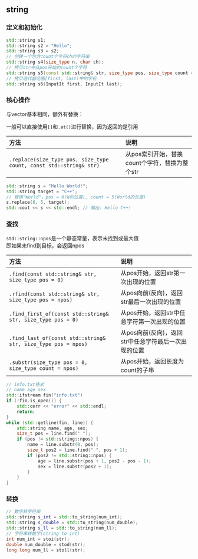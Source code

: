 ## string

### 定义和初始化

```C++
std::string s1;
std::string s2 = "Hello";
std::string s3 = s2;
// 创建一个包含count个字符ch的字符串
std::string s4(size_type n, char ch);
// 拷贝str中从pos开始的count个字符
std::string s5(const std::string& str, size_type pos, size_type count = npos);
// 拷贝迭代器范围[first, last)中的字符
std::string s6(InputIt first, InputIt last);
```
### 核心操作

与vector基本相同，额外有替换：

一般可以直接使用`[]`和`.at()`进行替换，因为返回的是引用

|方法|说明|
|:---|:---|
|`.replace(size_type pos, size_type count, const std::string& str)`|从pos索引开始，替换count个字符，替换为整个str|

```C++
std::string s = "Hello World!";
std::string target = "C++";
// 替换"World"，pos = 6(W的位置), count = 5(World的长度)
s.replace(6, 5, target);
std::cout << s << std::endl; // 输出: Hello C++!
```

### 查找

`std::string::npos`是一个静态常量，表示未找到或最大值  
即如果未find到目标，会返回npos

|方法|说明|
|:---|:---|
|`.find(const std::string& str, size_type pos = 0)`|从pos开始，返回str第一次出现的位置|
|`.rfind(const std::string& str, size_type pos = npos)`|从pos向前(反向)，返回str最后一次出现的位置|
|`.find_first_of(const std::string& str, size_type pos = 0)`|从pos开始，返回str中任意字符第一次出现的位置|
|`.find_last_of(const std::string& str, size_type pos = npos)`|从pos向前(反向)，返回str中任意字符最后一次出现的位置|
|`.substr(size_type pos = 0, size_type count = npos)`|从pos开始，返回长度为count的子串|

```C++
// info.txt格式
// name age sex
std::ifstream fin("info.txt")
if (!fin.is_open()) {
    std::cerr << "error" << std::endl;
    return;
}
while (std::getline(fin, line)) {
    std::string name, age, sex;
    size_t pos = line.find(" ");
    if (pos != std::string::npos) {
        name = line.substr(0, pos);
        size_t pos2 = line.find(" ", pos + 1);
        if (pos2 != std::string::npos) {
            age = line.substr(pos + 1, pos2 - pos - 1);
            sex = line.substr(pos2 + 1);
        }
    }
}
```

### 转换

```C++
// 数字转字符串
std::string s_int = std::to_string(num_int);
std::string s_double = std::to_string(num_double);
std::string s_ll = std::to_string(num_ll);
// 字符串转数字(string to int)
int num_int = stoi(str);
double num_double = stod(str);
long long num_ll = stoll(str);
```
